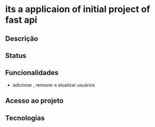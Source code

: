 # its a applicaion of initial project of fast api

## Descrição

## Status

## Funcionalidades
 - adicionar , remover e atualizar usuários
 

## Acesso ao projeto

## Tecnologias

